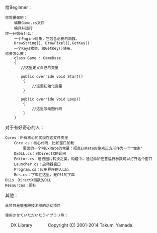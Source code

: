 给Beginner：

	你需要做的：
		编辑Game.cs文件
		编译并运行
	你一开始有什么：
		一个Engine对象，它包含必要的函数。
		DrawString(), DrawPixel(),GetKey()
		一个Keys枚举，给GetKey()使用。
	你要怎么做：
		class Game : GameBase
		{
		   //这里定义自己的变量

		   public override void Start()
			{
				//这里初始化变量
			}

		   public override void Loop()
			{
				//这里写绘图代码
			}
		}

对于有好奇心的人：

	Cores：所有核心的实现在这文件夹里
		Core.cs：核心代码，比如窗口加载
			里面的一个叫ExRate的常量：把宽ExRate的像素正方形作为一个"像素"
		DxDLL.cs：对DirectX的调用
		Editor.cs：进行图片转换之类，构建中。通过添加任意运行参数可以打开这个窗口
		Launcher.cs：启动器窗口
		Program.cs：应用程序的入口点
		Res.cs：字库在这里，是C51的字库
	DLLs：DirectX函数的DLL
	Resources：图标

其他：
	
	此项目是喵玉殿技术部的活动项目
	
	使用させていただいたライブラリ等：
　		DX Library
　　　			Copyright (C) 2001-2014 Takumi Yamada.